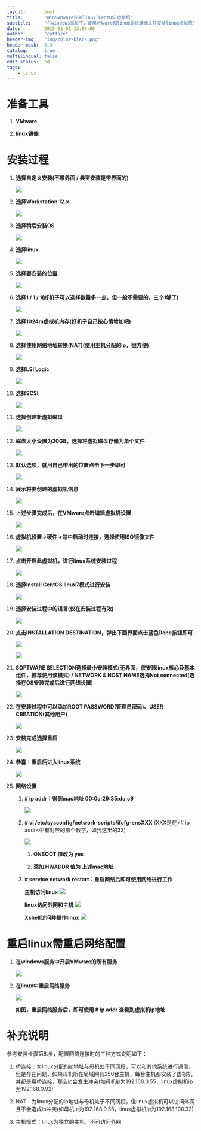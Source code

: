 ```yaml
---
layout:       post
title:        "Win&VMware安装linux(CentOS)虚拟机"
subtitle:     "在windows系统下，使用VMware和linux系统镜像文件安装linux虚拟机"
date:         2015-01-01 12:00:00
author:       "catface"
header-img:   "img/color-black.png"
header-mask:  0.3
catalog:      true
multilingual: false
edit status:  ed
tags:
    - linux
---
```


# 准备工具

1. **VMware**

2. **linux镜像**

# 安装过程

1. **选择自定义安装(不带界面 / 典型安装是带界面的)**

	![](https://imgconvert.csdnimg.cn/aHR0cDovL2ltZy5ibG9nLmNzZG4ubmV0LzIwMTcwODI5MjEwNzAwMTYy)

2. **选择Workstation 12.x**

	![](https://imgconvert.csdnimg.cn/aHR0cDovL2ltZy5ibG9nLmNzZG4ubmV0LzIwMTcwODI5MjEwNzE2OTcz)

3. **选择稍后安装OS**

	![](https://imgconvert.csdnimg.cn/aHR0cDovL2ltZy5ibG9nLmNzZG4ubmV0LzIwMTcwODI5MjEwNzI5MzY0)

4. **选择linux**

	![](https://imgconvert.csdnimg.cn/aHR0cDovL2ltZy5ibG9nLmNzZG4ubmV0LzIwMTcwODI5MjEwNzQxOTU3)

5. **选择要安装的位置**

	![](https://imgconvert.csdnimg.cn/aHR0cDovL2ltZy5ibG9nLmNzZG4ubmV0LzIwMTcwODI5MjEwNzU0ODUw)

6. **选择1 / 1 / 1(好机子可以选择数量多一点，但一般不需要的，三个1够了)**

	![](https://imgconvert.csdnimg.cn/aHR0cDovL2ltZy5ibG9nLmNzZG4ubmV0LzIwMTcwODI5MjEwODEwNzU4)

7. **选择1024m虚拟机内存(好机子自己按心情增加吧)**

	![](https://imgconvert.csdnimg.cn/aHR0cDovL2ltZy5ibG9nLmNzZG4ubmV0LzIwMTcwODI5MjEwODQxODU4)

8. **选择使用网络地址转换(NAT)(使用主机分配的ip，很方便)**

	![](https://imgconvert.csdnimg.cn/aHR0cDovL2ltZy5ibG9nLmNzZG4ubmV0LzIwMTcwODI5MjEwODU0ODE5)

9. **选择LSI Logic**

	![](https://imgconvert.csdnimg.cn/aHR0cDovL2ltZy5ibG9nLmNzZG4ubmV0LzIwMTcwODI5MjEwOTA1ODAw)

10. **选择SCSI**

	![](https://imgconvert.csdnimg.cn/aHR0cDovL2ltZy5ibG9nLmNzZG4ubmV0LzIwMTcwODI5MjEwOTE3NjM5)

11. **选择创建新虚拟磁盘**

	![](https://imgconvert.csdnimg.cn/aHR0cDovL2ltZy5ibG9nLmNzZG4ubmV0LzIwMTcwODI5MjEwOTMwMzM4)

12. **磁盘大小设置为20GB，选择将虚拟磁盘存储为单个文件**

	![](https://imgconvert.csdnimg.cn/aHR0cDovL2ltZy5ibG9nLmNzZG4ubmV0LzIwMTcwODI5MjEwOTQyNzk0)

13. **默认选项，就用自己带出的位置点击下一步即可**

	![](https://imgconvert.csdnimg.cn/aHR0cDovL2ltZy5ibG9nLmNzZG4ubmV0LzIwMTcwODI5MjEwOTUzNDQ5)

14. **展示将要创建的虚拟机信息**

	![](https://imgconvert.csdnimg.cn/aHR0cDovL2ltZy5ibG9nLmNzZG4ubmV0LzIwMTcwODI5MjExMDA1MDcz)

15. **上述步骤完成后，在VMware点击编辑虚拟机设置**

	![](https://imgconvert.csdnimg.cn/aHR0cDovL2ltZy5ibG9nLmNzZG4ubmV0LzIwMTcwODI5MjExMDE2MTM0)

16. **虚拟机设置->硬件->勾中启动时连接，选择使用ISO镜像文件**

	![](https://imgconvert.csdnimg.cn/aHR0cDovL2ltZy5ibG9nLmNzZG4ubmV0LzIwMTcwODI5MjExMDI2ODEy)

17. **点击开启此虚拟机，进行linux系统安装过程**

	![](https://imgconvert.csdnimg.cn/aHR0cDovL2ltZy5ibG9nLmNzZG4ubmV0LzIwMTcwODI5MjExMDM3NDc3)

18. **选择Install CentOS linux7模式进行安装**

	![](https://imgconvert.csdnimg.cn/aHR0cDovL2ltZy5ibG9nLmNzZG4ubmV0LzIwMTcwODI5MjExMDQ5NzQz)

19. **选择安装过程中的语言(仅在安装过程有效)**

	![](https://imgconvert.csdnimg.cn/aHR0cDovL2ltZy5ibG9nLmNzZG4ubmV0LzIwMTcwODI5MjExMTAwODc5)

20. **点击INSTALLATION DESTINATION，弹出下面界面点击蓝色Done按钮即可**

	![](https://imgconvert.csdnimg.cn/aHR0cDovL2ltZy5ibG9nLmNzZG4ubmV0LzIwMTcwODI5MjExMTExNTk1)

	![](https://imgconvert.csdnimg.cn/aHR0cDovL2ltZy5ibG9nLmNzZG4ubmV0LzIwMTcwODI5MjExMTI0Njgy)

21. **SOFTWARE SELECTION选择最小安装模式(无界面，仅安装linux核心及基本组件，推荐使用该模式) / NETWORK & HOST NAME选择Not connected(选择在OS安装完成后进行网络设置)**

	![](https://imgconvert.csdnimg.cn/aHR0cDovL2ltZy5ibG9nLmNzZG4ubmV0LzIwMTcwODI5MjExMTM2OTIz)

22. **在安装过程中可以添加ROOT PASSWORD(管理员密码)、USER CREATION(其他用户)**

	![](https://imgconvert.csdnimg.cn/aHR0cDovL2ltZy5ibG9nLmNzZG4ubmV0LzIwMTcwODI5MjExMTQ3ODEz)

23. **安装完成选择重启**

	![](https://imgconvert.csdnimg.cn/aHR0cDovL2ltZy5ibG9nLmNzZG4ubmV0LzIwMTcwODI5MjExMTU3ODQ3)

24. **恭喜！重启后进入linux系统**

	![](https://imgconvert.csdnimg.cn/aHR0cDovL2ltZy5ibG9nLmNzZG4ubmV0LzIwMTcwODI5MjExMjA3Mzg3)

25. **网络设置**

	1. **# ip addr：得到mac地址 00:0c:29:35:dc:c9**
	
		![](https://imgconvert.csdnimg.cn/aHR0cDovL2ltZy5ibG9nLmNzZG4ubmV0LzIwMTcwODI5MjE0NTA0OTg1)

	2. **# vi /etc/sysconfig/network-scripts/ifcfg-ensXXX**
		(XXX是在># ip addr<中有对应的那个数字，如我这里的33)

		![](https://imgconvert.csdnimg.cn/aHR0cDovL2ltZy5ibG9nLmNzZG4ubmV0LzIwMTcwODI5MjE1MTM5NjE5)

		1. **ONBOOT 值改为 yes**
		
		2. **添加 HWADDR 值为 上述mac地址**

	3. **# service network restart：重启网络后即可使用网络进行工作**

		**主机访问linux**
	![](https://imgconvert.csdnimg.cn/aHR0cDovL2ltZy5ibG9nLmNzZG4ubmV0LzIwMTcwODI5MjIwNjI4OTYw)

		**linux访问外网和主机**
	![](https://imgconvert.csdnimg.cn/aHR0cDovL2ltZy5ibG9nLmNzZG4ubmV0LzIwMTcwODI5MjE1OTU3NDcy)

		**Xshell访问并操作linux**
	![](https://imgconvert.csdnimg.cn/aHR0cDovL2ltZy5ibG9nLmNzZG4ubmV0LzIwMTcwODI5MjIwOTM3ODQ2)

# 重启linux需重启网络配置

1. **在windows服务中开启VMware的所有服务**

	![](https://imgconvert.csdnimg.cn/aHR0cDovL2ltZy5ibG9nLmNzZG4ubmV0LzIwMTcwODMxMjAzNjI0ODUw)

2. **在linux中重启网络服务**

	![](https://imgconvert.csdnimg.cn/aHR0cDovL2ltZy5ibG9nLmNzZG4ubmV0LzIwMTcwODMxMjAzNzEzMDUy)

	**如图，重启网络服务后，即可使用 # ip addr 查看到虚拟机ip地址**
	
# 补充说明

参考安装步骤第8.步，配置网络连接时的三种方式说明如下：

1. 桥连接：为linux分配的ip地址与母机处于同网段，可以和其他系统进行通信，但是存在问题，如果母机所在局域网有250台主机，每台主机都安装了虚拟机并都是用桥连接，那么ip会发生冲突(如母机ip为192.168.0.55，linux虚拟机ip为192.168.0.92)

2. NAT：为linux分配的ip地址与母机处于不同网段，但linux虚拟机可以访问外网且不会造成ip冲突(如母机ip为192.168.0.55，linux虚拟机ip为192.168.100.32)

3. 主机模式：linux为独立的主机，不可访问外网